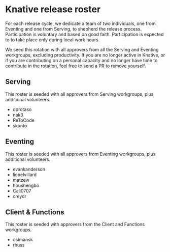 # Knative release roster

For each release cycle, we dedicate a team of two individuals, one from Eventing
and one from Serving, to shepherd the release process. Participation is
voluntary and based on good faith. Participation is expected to to take place only during local work hours.

We seed this rotation with all approvers from all the Serving and Eventing
workgroups, excluding productivity. If you are no longer active in Knative, or
if you are contributing on a personal capacity and no longer have time to contribute
in the rotation, feel free to send a PR to remove yourself.

## Serving

This roster is seeded with all approvers from Serving workgroups, plus additional volunteers.

- dprotaso
- nak3
- ReToCode
- skonto

## Eventing

This roster is seeded with all approvers from Eventing workgroups, plus additional volunteers.

- evankanderson
- lionelvillard
- matzew
- houshengbo
- Cali0707
- creydr

## Client & Functions

This roster is seeded with approvers from the Client and Functions workgroups.

- dsimansk
- rhuss

